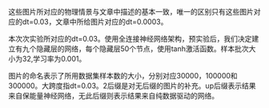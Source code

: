 这些图片所对应的物理情景与文章中描述的基本一致，唯一的区别只有这些图片对应的dt=0.03，文章中所给图片对应的dt=0.0003。

本次次实验所对应的dt=0.03。使用全连接神经网络架构，预实验后，我们决定建立有九个隐藏层的网络，每个隐藏层50个节点，使用tanh激活函数。样本批次大小为32,学习率为0.001。

图片的命名表示了所用数据集样本数的大小，分别对应30000，100000和300000。大跨度指dt=0.03。2后缀是对无后缀的图片的补充。up后缀表示结果来自保能量神经网络，无此后缀则表示结果来自纯数据驱动的网络。

